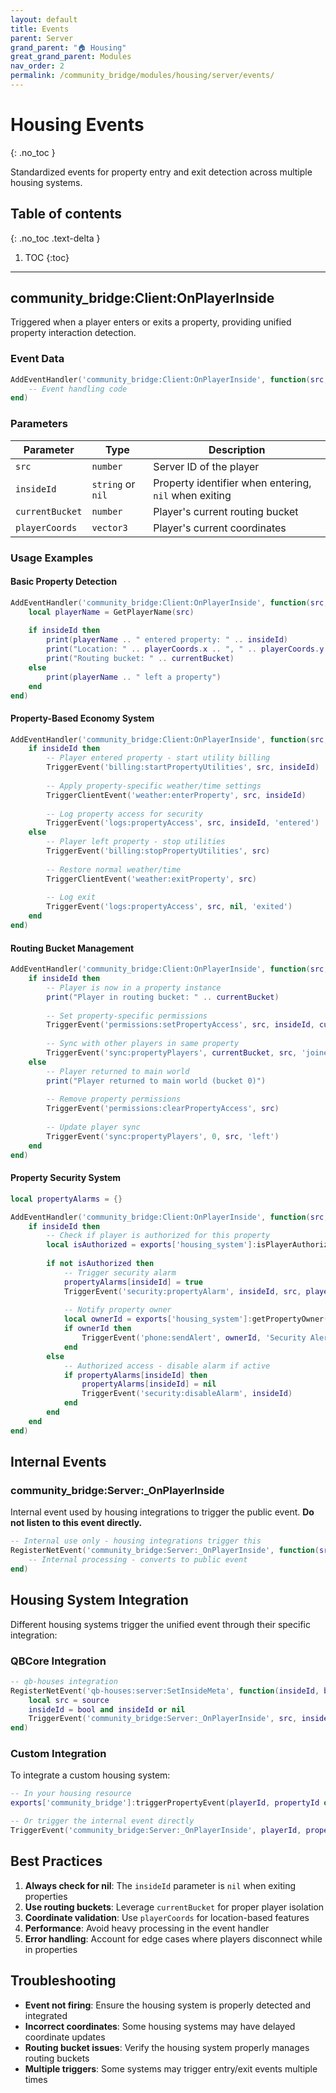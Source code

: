 ```yaml
---
layout: default
title: Events
parent: Server
grand_parent: "🏠 Housing"
great_grand_parent: Modules
nav_order: 2
permalink: /community_bridge/modules/housing/server/events/
---
```


# Housing Events
{: .no_toc }

Standardized events for property entry and exit detection across multiple housing systems.

## Table of contents
{: .no_toc .text-delta }

1. TOC
{:toc}

---

## community_bridge:Client:OnPlayerInside

Triggered when a player enters or exits a property, providing unified property interaction detection.

### Event Data

```lua
AddEventHandler('community_bridge:Client:OnPlayerInside', function(src, insideId, currentBucket, playerCoords)
    -- Event handling code
end)
```

### Parameters

| Parameter | Type | Description |
|-----------|------|-------------|
| `src` | `number` | Server ID of the player |
| `insideId` | `string` or `nil` | Property identifier when entering, `nil` when exiting |
| `currentBucket` | `number` | Player's current routing bucket |
| `playerCoords` | `vector3` | Player's current coordinates |

### Usage Examples

#### Basic Property Detection

```lua
AddEventHandler('community_bridge:Client:OnPlayerInside', function(src, insideId, currentBucket, playerCoords)
    local playerName = GetPlayerName(src)
    
    if insideId then
        print(playerName .. " entered property: " .. insideId)
        print("Location: " .. playerCoords.x .. ", " .. playerCoords.y .. ", " .. playerCoords.z)
        print("Routing bucket: " .. currentBucket)
    else
        print(playerName .. " left a property")
    end
end)
```

#### Property-Based Economy System

```lua
AddEventHandler('community_bridge:Client:OnPlayerInside', function(src, insideId, currentBucket, playerCoords)
    if insideId then
        -- Player entered property - start utility billing
        TriggerEvent('billing:startPropertyUtilities', src, insideId)
        
        -- Apply property-specific weather/time settings
        TriggerClientEvent('weather:enterProperty', src, insideId)
        
        -- Log property access for security
        TriggerEvent('logs:propertyAccess', src, insideId, 'entered')
    else
        -- Player left property - stop utilities
        TriggerEvent('billing:stopPropertyUtilities', src)
        
        -- Restore normal weather/time
        TriggerClientEvent('weather:exitProperty', src)
        
        -- Log exit
        TriggerEvent('logs:propertyAccess', src, nil, 'exited')
    end
end)
```

#### Routing Bucket Management

```lua
AddEventHandler('community_bridge:Client:OnPlayerInside', function(src, insideId, currentBucket, playerCoords)
    if insideId then
        -- Player is now in a property instance
        print("Player in routing bucket: " .. currentBucket)
        
        -- Set property-specific permissions
        TriggerEvent('permissions:setPropertyAccess', src, insideId, currentBucket)
        
        -- Sync with other players in same property
        TriggerEvent('sync:propertyPlayers', currentBucket, src, 'joined')
    else
        -- Player returned to main world
        print("Player returned to main world (bucket 0)")
        
        -- Remove property permissions
        TriggerEvent('permissions:clearPropertyAccess', src)
        
        -- Update player sync
        TriggerEvent('sync:propertyPlayers', 0, src, 'left')
    end
end)
```

#### Property Security System

```lua
local propertyAlarms = {}

AddEventHandler('community_bridge:Client:OnPlayerInside', function(src, insideId, currentBucket, playerCoords)
    if insideId then
        -- Check if player is authorized for this property
        local isAuthorized = exports['housing_system']:isPlayerAuthorized(src, insideId)
        
        if not isAuthorized then
            -- Trigger security alarm
            propertyAlarms[insideId] = true
            TriggerEvent('security:propertyAlarm', insideId, src, playerCoords)
            
            -- Notify property owner
            local ownerId = exports['housing_system']:getPropertyOwner(insideId)
            if ownerId then
                TriggerEvent('phone:sendAlert', ownerId, 'Security Alert', 'Unauthorized access detected at your property!')
            end
        else
            -- Authorized access - disable alarm if active
            if propertyAlarms[insideId] then
                propertyAlarms[insideId] = nil
                TriggerEvent('security:disableAlarm', insideId)
            end
        end
    end
end)
```

## Internal Events

### community_bridge:Server:_OnPlayerInside

Internal event used by housing integrations to trigger the public event. **Do not listen to this event directly.**

```lua
-- Internal use only - housing integrations trigger this
RegisterNetEvent('community_bridge:Server:_OnPlayerInside', function(src, insideId)
    -- Internal processing - converts to public event
end)
```

## Housing System Integration

Different housing systems trigger the unified event through their specific integration:

### QBCore Integration

```lua
-- qb-houses integration
RegisterNetEvent('qb-houses:server:SetInsideMeta', function(insideId, bool)
    local src = source
    insideId = bool and insideId or nil
    TriggerEvent('community_bridge:Server:_OnPlayerInside', src, insideId)
end)
```

### Custom Integration

To integrate a custom housing system:

```lua
-- In your housing resource
exports['community_bridge']:triggerPropertyEvent(playerId, propertyId or nil)

-- Or trigger the internal event directly
TriggerEvent('community_bridge:Server:_OnPlayerInside', playerId, propertyId or nil)
```

## Best Practices

1. **Always check for nil**: The `insideId` parameter is `nil` when exiting properties
2. **Use routing buckets**: Leverage `currentBucket` for proper player isolation
3. **Coordinate validation**: Use `playerCoords` for location-based features
4. **Performance**: Avoid heavy processing in the event handler
5. **Error handling**: Account for edge cases where players disconnect while in properties

## Troubleshooting

- **Event not firing**: Ensure the housing system is properly detected and integrated
- **Incorrect coordinates**: Some housing systems may have delayed coordinate updates
- **Routing bucket issues**: Verify the housing system properly manages routing buckets
- **Multiple triggers**: Some systems may trigger entry/exit events multiple times